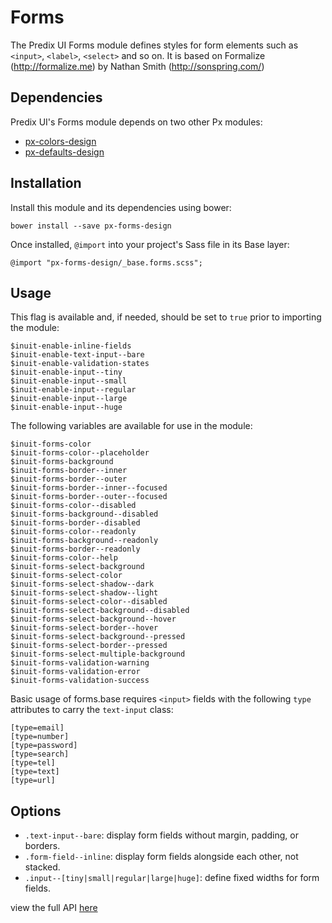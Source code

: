 # Forms

The Predix UI Forms module defines styles for form elements such as `<input>`, `<label>`, `<select>` and so on. It is based on Formalize (http://formalize.me) by Nathan Smith (http://sonspring.com/)

## Dependencies

Predix UI's Forms module depends on two other Px modules:

* [px-colors-design](https://github.com/PredixDev/px-colors-design)
* [px-defaults-design](https://github.com/PredixDev/px-defaults-design)

## Installation

Install this module and its dependencies using bower:

    bower install --save px-forms-design

Once installed, `@import` into your project's Sass file in its Base layer:

    @import "px-forms-design/_base.forms.scss";

## Usage

This flag is available and, if needed, should be set to `true` prior to importing the module:

    $inuit-enable-inline-fields
    $inuit-enable-text-input--bare
    $inuit-enable-validation-states
    $inuit-enable-input--tiny
    $inuit-enable-input--small
    $inuit-enable-input--regular
    $inuit-enable-input--large
    $inuit-enable-input--huge

The following variables are available for use in the module:

    $inuit-forms-color
    $inuit-forms-color--placeholder
    $inuit-forms-background
    $inuit-forms-border--inner
    $inuit-forms-border--outer
    $inuit-forms-border--inner--focused
    $inuit-forms-border--outer--focused
    $inuit-forms-color--disabled
    $inuit-forms-background--disabled
    $inuit-forms-border--disabled
    $inuit-forms-color--readonly
    $inuit-forms-background--readonly
    $inuit-forms-border--readonly
    $inuit-forms-color--help
    $inuit-forms-select-background
    $inuit-forms-select-color
    $inuit-forms-select-shadow--dark
    $inuit-forms-select-shadow--light
    $inuit-forms-select-color--disabled
    $inuit-forms-select-background--disabled
    $inuit-forms-select-background--hover
    $inuit-forms-select-border--hover
    $inuit-forms-select-background--pressed
    $inuit-forms-select-border--pressed
    $inuit-forms-select-multiple-background
    $inuit-forms-validation-warning
    $inuit-forms-validation-error
    $inuit-forms-validation-success

Basic usage of forms.base requires `<input>` fields with the following `type` attributes to carry the `text-input` class:

    [type=email]
    [type=number]
    [type=password]
    [type=search]
    [type=tel]
    [type=text]
    [type=url]

## Options

* `.text-input--bare`: display form fields without margin, padding, or borders.
* `.form-field--inline`: display form fields alongside each other, not stacked.
* `.input--[tiny|small|regular|large|huge]`: define fixed widths for form fields.

view the full API [here](http://predixdev.github.io/px-forms-design/)
